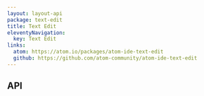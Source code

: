 ```yaml
---
layout: layout-api
package: text-edit
title: Text Edit
eleventyNavigation:
  key: Text Edit
links:
  atom: https://atom.io/packages/atom-ide-text-edit
  github: https://github.com/atom-community/atom-ide-text-edit
---
```


<!-- ![screenshot of text-edit feature]({{ '/_assets/images/screenshot-text-edit.png' | asset | url }}) -->

## API
